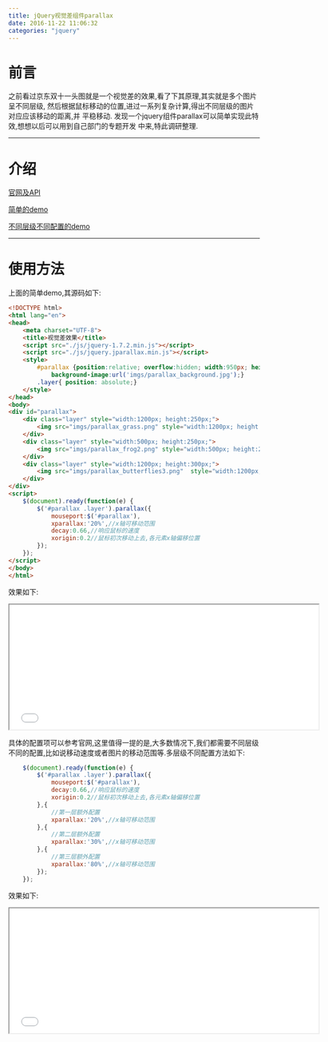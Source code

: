 ```yaml
---
title: jQuery视觉差组件parallax
date: 2016-11-22 11:06:32
categories: "jquery"
---
```


# **前言**
之前看过京东双十一头图就是一个视觉差的效果,看了下其原理,其实就是多个图片呈不同层级,
然后根据鼠标移动的位置,进过一系列复杂计算,得出不同层级的图片对应应该移动的距离,并
平稳移动.
发现一个jquery组件parallax可以简单实现此特效,想想以后可以用到自己部门的专题开发
中来,特此调研整理.

---

# **介绍**
[官网及API](http://stephen.band/jparallax/)

[简单的demo](/demo/pagesDemo/parallax.html)

[不同层级不同配置的demo](/demo/pagesDemo/parallax_new.html)

---

# **使用方法**
上面的简单demo,其源码如下:
``` html
<!DOCTYPE html>
<html lang="en">
<head>
    <meta charset="UTF-8">
    <title>视觉差效果</title>
    <script src="./js/jquery-1.7.2.min.js"></script>
    <script src="./js/jquery.jparallax.min.js"></script>
    <style>
        #parallax {position:relative; overflow:hidden; width:950px; height:250px;
            background-image:url('imgs/parallax_background.jpg');}
        .layer{ position: absolute;}
    </style>
</head>
<body>
<div id="parallax">
    <div class="layer" style="width:1200px; height:250px;">
        <img src="imgs/parallax_grass.png" style="width:1200px; height:250px;"/>
    </div>
    <div class="layer" style="width:500px; height:250px;">
        <img src="imgs/parallax_frog2.png" style="width:500px; height:250px;"/>
    </div>
    <div class="layer" style="width:1200px; height:300px;">
        <img src="imgs/parallax_butterflies3.png"  style="width:1200px; height:300px;"/>
    </div>
</div>
<script>
    $(document).ready(function(e) {
        $('#parallax .layer').parallax({
            mouseport:$('#parallax'),
            xparallax:'20%',//x轴可移动范围
            decay:0.66,//响应鼠标的速度
            xorigin:0.2//鼠标初次移动上去,各元素x轴偏移位置
        });
    });
</script>
</body>
</html>
```

效果如下:
<iframe src="/demo/pagesDemo/parallax.html" width="620px" height="250px"></iframe>

具体的配置项可以参考官网,这里值得一提的是,大多数情况下,我们都需要不同层级不同的配置,比如说移动速度或者图片的移动范围等.多层级不同配置方法如下:
``` javascript
    $(document).ready(function(e) {
        $('#parallax .layer').parallax({
            mouseport:$('#parallax'),
            decay:0.66,//响应鼠标的速度
            xorigin:0.2//鼠标初次移动上去,各元素x轴偏移位置
        },{
            //第一层额外配置
            xparallax:'20%',//x轴可移动范围
        },{
            //第二层额外配置
            xparallax:'30%',//x轴可移动范围
        },{
            //第三层额外配置
            xparallax:'80%',//x轴可移动范围
        });
    });
```

效果如下:
<iframe src="/demo/pagesDemo/parallax_new.html" width="620px" height="250px"></iframe>

